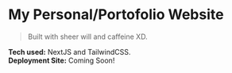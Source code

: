 # My Personal/Portofolio Website
> Built with sheer will and caffeine XD.

**Tech used:** NextJS and TailwindCSS.\
**Deployment Site:** Coming Soon!